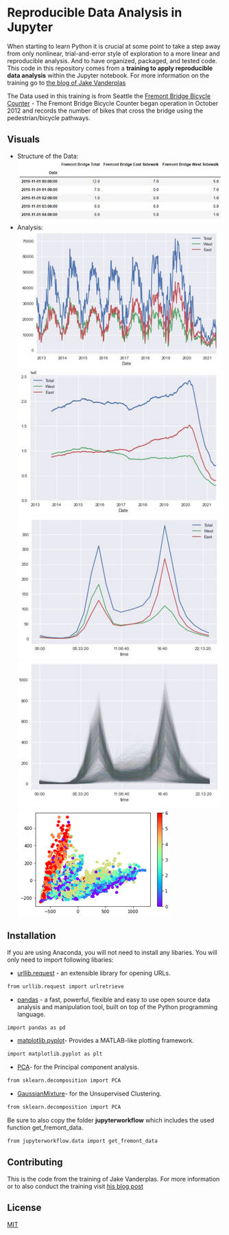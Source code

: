 # Reproducible Data Analysis in Jupyter

When starting to learn Python it is crucial at some point to take a step away from only nonlinear, trial-and-error style of exploration to a more linear and reproducible analysis. And to have organized, packaged, and tested code. This code in this repository comes from a **training to apply reproducible data analysis** within the Jupyter notebook. For more information on the training go to [the blog of Jake Vanderplas](http://jakevdp.github.io/blog/2017/03/03/reproducible-data-analysis-in-jupyter/)

The Data used in this training is from Seattle the [Fremont Bridge Bicycle Counter](https://data.seattle.gov/Transportation/Fremont-Bridge-Bicycle-Counter/65db-xm6k) - The Fremont Bridge Bicycle Counter began operation in October 2012 and records the number of bikes that cross the bridge using the pedestrian/bicycle pathways.

## Visuals

- Structure of the Data:  
![Structure of the data](./visuals/Data.JPG "Structure of the Data")  
- Analysis:  
![Visual 1](./visuals/visual1.JPG)  
![Visual 2](./visuals/visual2.JPG)  
![Visual 3](./visuals/visual3.JPG)  
![Visual 4](./visuals/visual4.JPG)
![Visual 5](./visuals/visual5.JPG)  

## Installation

If you are using Anaconda, you will not need to install any libaries. You will only need to import following libaries:
- [urllib.request](https://docs.python.org/3/library/urllib.request.html) - an extensible library for opening URLs. 
```bash
from urllib.request import urlretrieve
```
- [pandas](https://docs.python.org/3/library/urllib.request.html) - a fast, powerful, flexible and easy to use open source data analysis and manipulation tool, built on top of the Python programming language.
```bash
import pandas as pd
```
- [matplotlib.pyplot](https://matplotlib.org/2.0.2/api/pyplot_api.html)- Provides a MATLAB-like plotting framework.

```bash
import matplotlib.pyplot as plt
```
- [PCA](https://scikit-learn.org/stable/modules/generated/sklearn.decomposition.PCA.html)- for the Principal component analysis.

```bash
from sklearn.decomposition import PCA
```
- [GaussianMixture](https://scikit-learn.org/stable/modules/generated/sklearn.mixture.GaussianMixture.html)- for the Unsupervised Clustering.

```bash
from sklearn.decomposition import PCA
```

Be sure to also copy the folder **jupyterworkflow** which includes the used function get_fremont_data.
```bash
from jupyterworkflow.data import get_fremont_data
```

## Contributing
This is the code from the training of Jake Vanderplas. For more information or to also conduct the training visit [his blog post](http://jakevdp.github.io/blog/2017/03/03/reproducible-data-analysis-in-jupyter/)

## License
[MIT](https://choosealicense.com/licenses/mit/)
